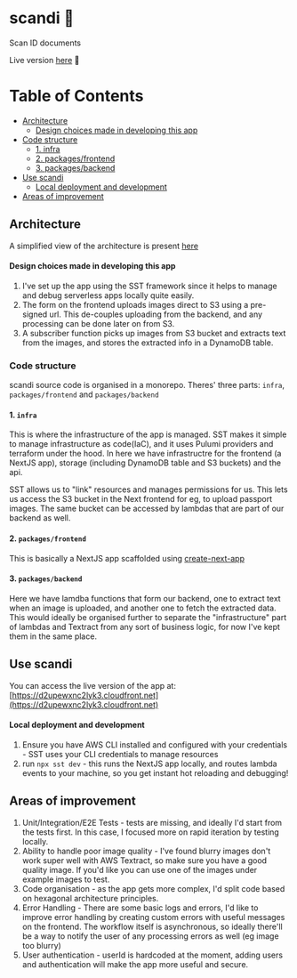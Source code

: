 # scandi 🪪
Scan ID documents

Live version [here](https://d2upewxnc2lyk3.cloudfront.net) 🚀

# Table of Contents

  - [Architecture](#architecture)
    - [Design choices made in developing this app](#design-choices-made-in-developing-this-app)
  - [Code structure](#code-structure)
    - [1. infra](#1-infra)
    - [2. packages/frontend](#2-packagesfrontend)
    - [3. packages/backend](#3-packagesbackend)
  - [Use scandi](#use-scandi)
    - [Local deployment and development](#local-deployment-and-development)
  - [Areas of improvement](#areas-of-improvement)

## Architecture
A simplified view of the architecture is present [here](https://miro.com/app/board/uXjVK3HxiQY=/?share_link_id=768182066639)

#### Design choices made in developing this app
1. I've set up the app using the SST framework since it helps to manage and debug serverless apps locally quite easily.
2. The form on the frontend uploads images direct to S3 using a pre-signed url. This de-couples uploading from the backend, and any processing can be done later on from S3.
3. A subscriber function picks up images from S3 bucket and extracts text from the images, and stores the extracted info in a DynamoDB table.

### Code structure
scandi source code is organised in a monorepo. Theres' three parts: `infra`, `packages/frontend` and `packages/backend`
#### 1. `infra`
This is where the infrastructure of the app is managed. SST makes it simple to manage infrastructure as code(IaC), and it uses Pulumi providers and terraform under the hood.
In here we have infrastructre for the frontend (a NextJS app), storage (including DynamoDB table and S3 buckets) and the api.

SST allows us to "link" resources and manages permissions for us. This lets us access the S3 bucket in the Next frontend for eg, to upload passport images. The same bucket can be accessed by lambdas that are part of our backend as well.

#### 2. `packages/frontend`
This is basically a NextJS app scaffolded using [create-next-app](https://nextjs.org/docs/app/api-reference/cli/create-next-app)

#### 3. `packages/backend`
Here we have lamdba functions that form our backend, one to extract text when an image is uploaded, and another one to fetch the extracted data. This would ideally be organised further to separate the "infrastructure" part of lambdas and Textract from any sort of business logic, for now I've kept them in the same place.

## Use scandi
You can access the live version of the app at: [https://d2upewxnc2lyk3.cloudfront.net](https://d2upewxnc2lyk3.cloudfront.net)

#### Local deployment and development
1. Ensure you have AWS CLI installed and configured with your credentials - SST uses your CLI credentials to manage resources
2. run ```npx sst dev``` - this runs the NextJS app locally, and routes lambda events to your machine, so you get instant hot reloading and debugging!

## Areas of improvement
1. Unit/Integration/E2E Tests - tests are missing, and ideally I'd start from the tests first. In this case, I focused more on rapid iteration by testing locally.
2. Ability to handle poor image quality - I've found blurry images don't work super well with AWS Textract, so make sure you have a good quality image. If you'd like you can use one of the images under example images to test.
3. Code organisation - as the app gets more complex, I'd split code based on hexagonal architecture principles.
4. Error Handling - There are some basic logs and errors, I'd like to improve error handling by creating custom errors with useful messages on the frontend. The workflow itself is asynchronous, so ideally there'll be a way to notify the user of any processing errors as well (eg image too blurry)
5. User authentication - userId is hardcoded at the moment, adding users and authentication will make the app more useful and secure.
